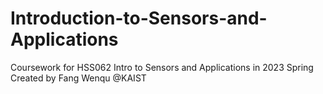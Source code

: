 # Introduction-to-Sensors-and-Applications

Coursework for HSS062 Intro to Sensors and Applications in 2023 Spring
Created by Fang Wenqu @KAIST

